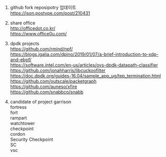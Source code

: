 1. github fork reposipotry 업데이트  
https://json.postype.com/post/210431

2. share office  
http://officedot.co.kr/  
https://www.office0u.com/  

3. dpdk projects  
https://github.com/rmind/npf/   
https://blogs.igalia.com/dpino/2019/01/07/a-brief-introduction-to-xdp-and-ebpf/   
https://software.intel.com/en-us/articles/ovs-dpdk-datapath-classifier  
https://github.com/jonahharris/libcuckoofilter  
https://doc.dpdk.org/guides-16.04/sample_app_ug/tep_termination.html  
https://github.com/outscale/packetgraph  
https://github.com/auneso/xfire  
https://github.com/snabbco/snabb  



3. candidate of project 
garrison  
fortress  
fort  
rampart  
watchtower  
checkpoint  
cordon  
Security Checkpoint  
SC  
vsc  



